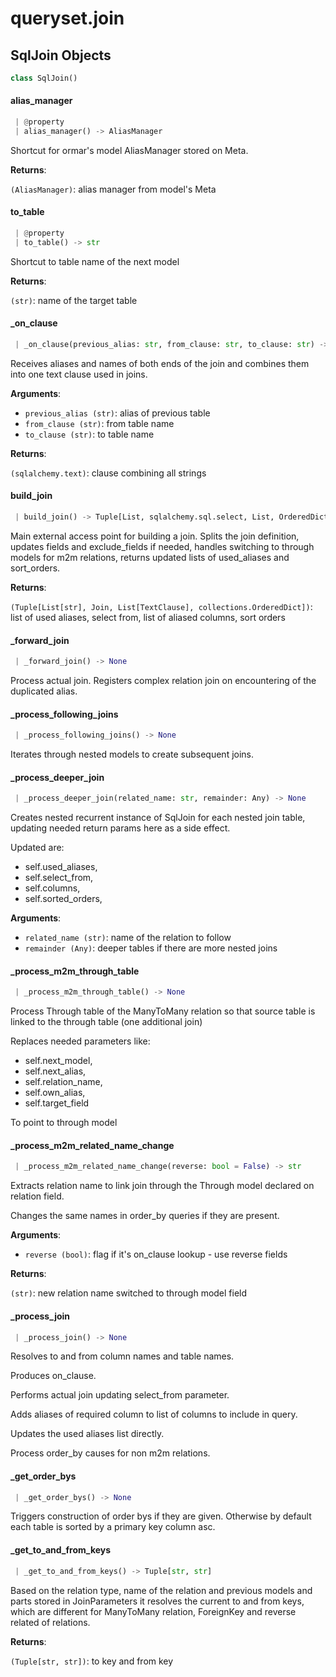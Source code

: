 <a name="queryset.join"></a>
# queryset.join

<a name="queryset.join.SqlJoin"></a>
## SqlJoin Objects

```python
class SqlJoin()
```

<a name="queryset.join.SqlJoin.alias_manager"></a>
#### alias\_manager

```python
 | @property
 | alias_manager() -> AliasManager
```

Shortcut for ormar's model AliasManager stored on Meta.

**Returns**:

`(AliasManager)`: alias manager from model's Meta

<a name="queryset.join.SqlJoin.to_table"></a>
#### to\_table

```python
 | @property
 | to_table() -> str
```

Shortcut to table name of the next model

**Returns**:

`(str)`: name of the target table

<a name="queryset.join.SqlJoin._on_clause"></a>
#### \_on\_clause

```python
 | _on_clause(previous_alias: str, from_clause: str, to_clause: str) -> text
```

Receives aliases and names of both ends of the join and combines them
into one text clause used in joins.

**Arguments**:

- `previous_alias (str)`: alias of previous table
- `from_clause (str)`: from table name
- `to_clause (str)`: to table name

**Returns**:

`(sqlalchemy.text)`: clause combining all strings

<a name="queryset.join.SqlJoin.build_join"></a>
#### build\_join

```python
 | build_join() -> Tuple[List, sqlalchemy.sql.select, List, OrderedDict]
```

Main external access point for building a join.
Splits the join definition, updates fields and exclude_fields if needed,
handles switching to through models for m2m relations, returns updated lists of
used_aliases and sort_orders.

**Returns**:

`(Tuple[List[str], Join, List[TextClause], collections.OrderedDict])`: list of used aliases, select from, list of aliased columns, sort orders

<a name="queryset.join.SqlJoin._forward_join"></a>
#### \_forward\_join

```python
 | _forward_join() -> None
```

Process actual join.
Registers complex relation join on encountering of the duplicated alias.

<a name="queryset.join.SqlJoin._process_following_joins"></a>
#### \_process\_following\_joins

```python
 | _process_following_joins() -> None
```

Iterates through nested models to create subsequent joins.

<a name="queryset.join.SqlJoin._process_deeper_join"></a>
#### \_process\_deeper\_join

```python
 | _process_deeper_join(related_name: str, remainder: Any) -> None
```

Creates nested recurrent instance of SqlJoin for each nested join table,
updating needed return params here as a side effect.

Updated are:

* self.used_aliases,
* self.select_from,
* self.columns,
* self.sorted_orders,

**Arguments**:

- `related_name (str)`: name of the relation to follow
- `remainder (Any)`: deeper tables if there are more nested joins

<a name="queryset.join.SqlJoin._process_m2m_through_table"></a>
#### \_process\_m2m\_through\_table

```python
 | _process_m2m_through_table() -> None
```

Process Through table of the ManyToMany relation so that source table is
linked to the through table (one additional join)

Replaces needed parameters like:

* self.next_model,
* self.next_alias,
* self.relation_name,
* self.own_alias,
* self.target_field

To point to through model

<a name="queryset.join.SqlJoin._process_m2m_related_name_change"></a>
#### \_process\_m2m\_related\_name\_change

```python
 | _process_m2m_related_name_change(reverse: bool = False) -> str
```

Extracts relation name to link join through the Through model declared on
relation field.

Changes the same names in order_by queries if they are present.

**Arguments**:

- `reverse (bool)`: flag if it's on_clause lookup - use reverse fields

**Returns**:

`(str)`: new relation name switched to through model field

<a name="queryset.join.SqlJoin._process_join"></a>
#### \_process\_join

```python
 | _process_join() -> None
```

Resolves to and from column names and table names.

Produces on_clause.

Performs actual join updating select_from parameter.

Adds aliases of required column to list of columns to include in query.

Updates the used aliases list directly.

Process order_by causes for non m2m relations.

<a name="queryset.join.SqlJoin._get_order_bys"></a>
#### \_get\_order\_bys

```python
 | _get_order_bys() -> None
```

Triggers construction of order bys if they are given.
Otherwise by default each table is sorted by a primary key column asc.

<a name="queryset.join.SqlJoin._get_to_and_from_keys"></a>
#### \_get\_to\_and\_from\_keys

```python
 | _get_to_and_from_keys() -> Tuple[str, str]
```

Based on the relation type, name of the relation and previous models and parts
stored in JoinParameters it resolves the current to and from keys, which are
different for ManyToMany relation, ForeignKey and reverse related of relations.

**Returns**:

`(Tuple[str, str])`: to key and from key

